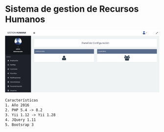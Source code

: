 # Sistema de gestion de Recursos Humanos 

![Captura](https://raw.githubusercontent.com/gsanchez1687/gestionhumana/main/images/caputuras/captura5.png)

```
Características 
1. Año 2016
2. PHP 5.4 -> 8.2
3. Yii 1.12 -> Yii 1.28
4. JQuery 1.11
5. Bootsrap 3

```